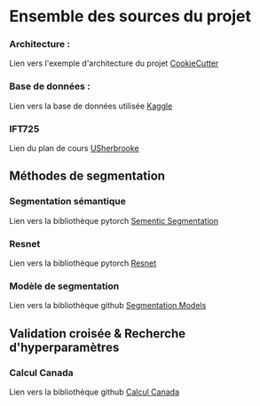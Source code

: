 # Ensemble des sources du projet

### Architecture :
Lien vers l'exemple d'architecture du projet [CookieCutter](https://github.com/cookiecutter/cookiecutter)

### Base de données :
Lien vers la base de données utilisée [Kaggle](https://www.kaggle.com/c/dstl-satellite-imagery-feature-detection)

### IFT725
Lien du plan de cours [USherbrooke](http://info.usherbrooke.ca/pmjodoin/cours/ift725/plan_de_cours2020.pdf)

## Méthodes de segmentation

### Segmentation sémantique
Lien vers la bibliothèque pytorch [Sementic Segmentation](https://pytorch.org/docs/stable/torchvision/models.html#semantic-segmentation)

### Resnet
Lien vers la bibliothèque pytorch [Resnet](https://pytorch.org/hub/pytorch_vision_resnet/)

### Modèle de segmentation
Lien vers la bibliothèque github [Segmentation Models](https://github.com/qubvel/segmentation_models.pytorch)

## Validation croisée & Recherche d'hyperparamètres

### Calcul Canada
Lien vers la bibliothèque github [Calcul Canada](https://github.com/lemairecarl/atelier-dl-cc/tree/hpsearch)
